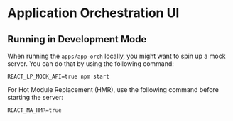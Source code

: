 # Application Orchestration UI

## Running in Development Mode

When running the `apps/app-orch` locally,
you might want to spin up a mock server.
You can do that by using the following command:

```shell
REACT_LP_MOCK_API=true npm start
```

For Hot Module Replacement (HMR),
use the following command before starting the server:

```shell
REACT_MA_HMR=true
```
